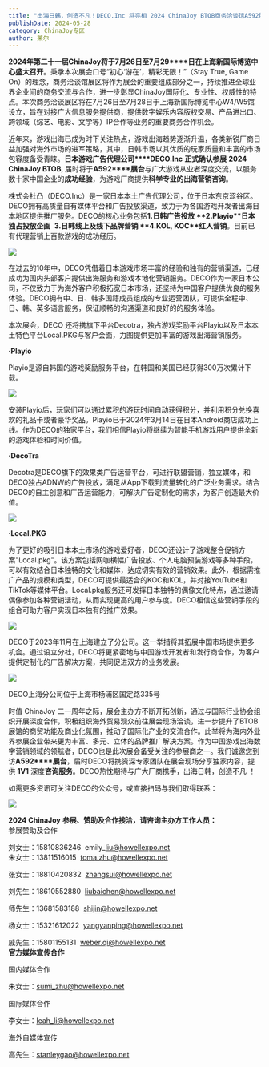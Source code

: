 ```yaml
---
title: "出海日韩，创造不凡！DECO.Inc 将亮相 2024 ChinaJoy BTOB商务洽谈馆A592展台，不见不散！"
publishDate: 2024-05-28
category: ChinaJoy专区
author: 莱尔
---
```


**2024****年第二十一届****ChinaJoy****将于****7****月****26****日至****7****月****29****日在上海新国际博览中心盛大召开**。秉承本次展会口号“初心‘游在’，精彩无限！”（Stay True, Game On）的理念，商务洽谈馆展区将作为展会的重要组成部分之一，持续推进全球业界企业间的商务交流与合作，进一步彰显ChinaJoy国际化、专业性、权威性的特点。本次商务洽谈展区将在7月26日至7月28日于上海新国际博览中心W4/W5馆设立，旨在对接广大信息服务提供商，提供数字娱乐内容版权交易、产品进出口、跨领域（综艺、电影、文学等）IP合作等业务的重要商务合作机会。

近年来，游戏出海已成为时下关注热点，游戏出海趋势逐渐升温，各类新锐厂商日益加强对海外市场的进军策略，其中，日韩市场以其优质的玩家质量和丰富的市场包容度备受青睐。**日本游戏广告代理公司****DECO.Inc** **正式确认参展** **2024 ChinaJoy BTOB**, 届时将于**A592****展台**与广大游戏从业者深度交流，以服务数十家中国企业的**成功经验**，为游戏厂商提供**科学专业的出海营销咨询**。

株式会社凸（DECO.Inc）是一家日本本土广告代理公司，位于日本东京涩谷区。DECO拥有高质量自有媒体平台和广告投放渠道，致力于为各国游戏开发者出海日本地区提供推广服务。DECO的核心业务包括**1.****日韩广告投放** **2.Playio****日本独占投放企画**  **3.****日韩线上及线下品牌营销** **4.KOL, KOC****红人营销**。目前已有代理营销上百款游戏的成功经历。

![](https://ec-net-1251389766.cos.ap-shanghai.myqcloud.com/wp-content/uploads/2024/05/20240528140624255-993x1024.png)

在过去的10年中，DECO凭借着日本游戏市场丰富的经验和独有的营销渠道，已经成功为国内头部客户提供出海服务和游戏本地化营销服务。DECO作为一家日本公司，不仅致力于为海外客户积极拓宽日本市场，还坚持为中国客户提供优良的服务体验。DECO拥有中、日、韩多国籍成员组成的专业运营团队，可提供全程中、日、韩、英多语言服务，保证顺畅的沟通渠道和良好的的服务体验。

本次展会，DECO 还将携旗下平台Decotra，独占游戏奖励平台Playio以及日本本土特色平台Local.PKG与客户会面，力图提供更加丰富的游戏出海营销服务。

**·Playio**

Playio是源自韩国的游戏奖励服务平台，在韩国和美国已经获得300万次累计下载。

![](https://ec-net-1251389766.cos.ap-shanghai.myqcloud.com/wp-content/uploads/2024/05/20240528140627658.png)

安装Playio后，玩家们可以通过累积的游玩时间自动获得积分，并利用积分兑换喜欢的礼品卡或者豪华奖品。Playio已于2024年3月14日在日本Android商店成功上线。作为DECO的独家平台，我们相信Playio将继续为智能手机游戏用户提供全新的游戏体验和时间价值。

**·DecoTra** 

Decotra是DECO旗下的效果类广告运营平台，可进行联盟营销，独立媒体，和DECO独占ADNW的广告投放，满足从App下载到流量转化的广泛业务需求。结合DECO的自主创意和广告运营能力，可解决广告定制化的需求，为客户创造最大价值。

![](https://ec-net-1251389766.cos.ap-shanghai.myqcloud.com/wp-content/uploads/2024/05/20240528140630393-1024x562.png)

**·Local.PKG**

为了更好的吸引日本本土市场的游戏爱好者，DECO还设计了游戏整合促销方案"Local.pkg"。该方案包括网咖横幅广告投放、个人电脑预装游戏等多种手段，可以有效结合日本独特的文化和媒体，达成切实有效的营销效果。此外，根据需推广产品的规模和类型，DECO可提供最适合的KOC和KOL，并对接YouTube和TikTok等媒体平台。Local.pkg服务还可发挥日本独特的偶像文化特点，通过邀请偶像参加各种营销活动，从而实现更高的用户参与度。DECO相信这些营销手段的组合可助力客户实现日本独有的推广效果。

![](https://ec-net-1251389766.cos.ap-shanghai.myqcloud.com/wp-content/uploads/2024/05/20240528140632620-1024x209.png)

DECO于2023年11月在上海建立了分公司。这一举措将其拓展中国市场提供更多机会。通过设立分社，DECO将更紧密地与中国游戏开发者和发行商合作，为客户提供定制化的广告解决方案，共同促进双方的业务发展。

![](https://ec-net-1251389766.cos.ap-shanghai.myqcloud.com/wp-content/uploads/2024/05/20240528140638120.png)

DECO上海分公司位于上海市杨浦区国定路335号

时值 ChinaJoy 二一周年之际，展会主办方不断开拓创新，通过与国际行业协会组织开展深度合作，积极组织海外贸易观众前往展会现场洽谈，进一步提升了BTOB 展馆的商贸功能及商业化氛围，推动了国际化产业的交流合作。此举将为海内外业界参展企业带来更为丰富、多元、立体的品牌推广解决方案。作为中国游戏出海数字营销领域的领航者，DECO也是此次展会备受关注的参展商之一。我们诚邀您到访**A592****展台**，届时DECO将携资深专家团队在展会现场分享独家内容，提供 **1V1** 深度**咨询服务**。DECO热忱期待与广大厂商携手，出海日韩，创造不凡 ！

如需更多资讯可关注DECO的公众号，或直接扫码与我们取得联系：

![](https://ec-net-1251389766.cos.ap-shanghai.myqcloud.com/wp-content/uploads/2024/05/20240528140640443.jpg)

**2024 ChinaJoy** **参展、赞助及合作接洽，请咨询主办方工作人员：**  
参展赞助及合作

刘女士：15810836246  emily\_liu@howellexpo.net  
朱女士：13811516015  toma.zhu@howellexpo.net

张女士：18810420832  zhangsui@howellexpo.net

刘先生：18610552880  liubaichen@howellexpo.net

师先生：13681583188  shijin@howellexpo.net

杨女士：15321612022  yangyanping@howellexpo.net

戚先生：15801155131  weber.qi@howellexpo.net  
**官方媒体宣传合作**

国内媒体合作

朱女士：[sumi\_zhu@howellexpo.net](mailto:sumi_zhu@howellexpo.net)

国际媒体合作

李女士：[leah\_li@howellexpo.net](mailto:leah_li@howellexpo.net)

海外自媒体宣传

高先生：stanleygao@howellexpo.net
